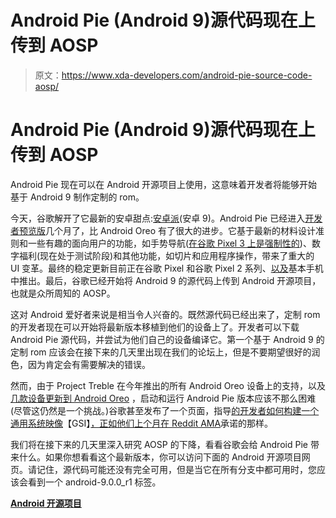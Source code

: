 # Android Pie (Android 9)源代码现在上传到 AOSP

> 原文：<https://www.xda-developers.com/android-pie-source-code-aosp/>

# Android Pie (Android 9)源代码现在上传到 AOSP

Android Pie 现在可以在 Android 开源项目上使用，这意味着开发者将能够开始基于 Android 9 制作定制的 rom。

今天，谷歌解开了它最新的安卓甜点:[安卓派](https://www.xda-developers.com/android-pie-google-pixel-google-pixel-2/)(安卓 9)。Android Pie 已经进入[开发者预览版](https://www.xda-developers.com/android-p-beta-4-google-pixel/)几个月了，比 Android Oreo 有了很大的进步。它基于最新的材料设计准则和一些有趣的面向用户的功能，如手势导航([在谷歌 Pixel 3 上是强制性的](https://www.xda-developers.com/google-pixel-3-will-only-offer-gesture-navigation-and-not-standard-buttons/))、数字福利(现在处于测试阶段)和其他功能，如切片和应用程序操作，带来了重大的 UI 变革。最终的稳定更新目前正在谷歌 Pixel 和谷歌 Pixel 2 系列、[以及](https://www.xda-developers.com/essential-phone-android-pie-android-9/)基本手机中推出。最后，谷歌已经开始将 Android 9 的源代码上传到 Android 开源项目，也就是众所周知的 AOSP。

这对 Android 爱好者来说是相当令人兴奋的。既然源代码已经出来了，定制 rom 的开发者现在可以开始将最新版本移植到他们的设备上了。开发者可以下载 Android Pie 源代码，并尝试为他们自己的设备编译它。第一个基于 Android 9 的定制 rom 应该会在接下来的几天里出现在我们的论坛上，但是不要期望很好的润色，因为肯定会有需要解决的错误。

然而，由于 Project Treble 在今年推出的所有 Android Oreo 设备上的支持，以及[几款设备更新到 Android Oreo](https://www.xda-developers.com/list-android-devices-project-treble-support/) ，启动和运行 Android Pie 版本应该不那么困难(尽管这仍然是一个挑战。)谷歌甚至发布了一个页面，指导[的开发者如何构建一个通用系统映像](https://source.android.com/setup/build/gsi)【GSI】[，正如他们上个月在 Reddit AMA](https://www.xda-developers.com/android-engineering-team-reddit-ama-recap/)承诺的那样。

我们将在接下来的几天里深入研究 AOSP 的下降，看看谷歌会给 Android Pie 带来什么。如果你想看看这个最新版本，你可以访问下面的 Android 开源项目网页。请记住，源代码可能还没有完全可用，但是当它在所有分支中都可用时，您应该会看到一个 android-9.0.0_r1 标签。

[**Android 开源项目**](https://android.googlesource.com)